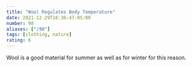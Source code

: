 ```yaml
---
title: "Wool Regulates Body Temperature"
date: 2021-12-29T16:36:47-05:00
number: 98
aliases: ["/98"]
tags: [clothing, nature]
rating: 6
---
```


Wool is a good material for summer as well as for winter for this reason.
